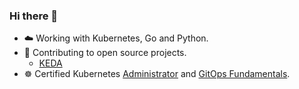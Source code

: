 ### Hi there 👋

<!--
**xoanmm/xoanmm** is a ✨ _special_ ✨ repository because its `README.md` (this file) appears on your GitHub profile.
-->

- ☁️ Working with Kubernetes, Go and Python.
- 🌱 Contributing to open source projects.
   - [KEDA](https://github.com/kedacore/keda/pulls?q=is%3Apr+author%3Axoanmm+is%3Aclosed)
- ☸️ Certified Kubernetes [Administrator](https://www.credly.com/badges/15c7d35f-3a46-4d42-80c3-b9cb4f474c6c) and [GitOps Fundamentals](https://drive.google.com/file/d/1yuHzDVpdWnJ9A9K6eGWq8w0geBQXv2XE/view).
